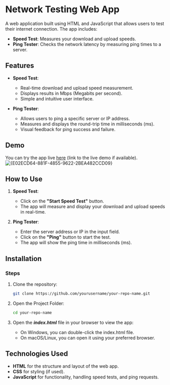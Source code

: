 # Network Testing Web App

A web application built using HTML and JavaScript that allows users to test their internet connection. The app includes:

- **Speed Test**: Measures your download and upload speeds.
- **Ping Tester**: Checks the network latency by measuring ping times to a server.

## Features

- **Speed Test**:
  - Real-time download and upload speed measurement.
  - Displays results in Mbps (Megabits per second).
  - Simple and intuitive user interface.

- **Ping Tester**:
  - Allows users to ping a specific server or IP address.
  - Measures and displays the round-trip time in milliseconds (ms).
  - Visual feedback for ping success and failure.

## Demo

You can try the app live [here](https://bright-tarsier-5eb893.netlify.app/) (link to the live demo if available).
![{E02ECD64-881F-4855-9622-2BEA482CCD09}](https://github.com/user-attachments/assets/9aefb3c3-35b9-4693-ad8c-efbc31d40265)


## How to Use

1. **Speed Test**:
   - Click on the **"Start Speed Test"** button.
   - The app will measure and display your download and upload speeds in real-time.

2. **Ping Tester**:
   - Enter the server address or IP in the input field.
   - Click on the **"Ping"** button to start the test.
   - The app will show the ping time in milliseconds (ms).

## Installation

### Steps

1. Clone the repository:

   ```bash
   git clone https://github.com/yourusername/your-repo-name.git

2. Open the Project Folder:

   ```bash
   cd your-repo-name

3. Open the ***index.html*** file in your browser to view the app:
   - On Windows, you can double-click the index.html file.
   - On macOS/Linux, you can open it using your preferred browser.

## Technologies Used

- **HTML** for the structure and layout of the web app.
- **CSS** for styling (if used).
- **JavaScript** for functionality, handling speed tests, and ping requests.



